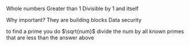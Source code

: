 Whole numbers
Greater than 1
Divisible by 1 and itself

Why important?
	They are building blocks
	Data security

to find a prime you do $\sqrt{num}$
divide the num by all known primes that are less than the answer above